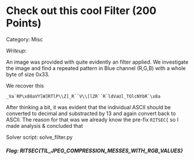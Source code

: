 # Check out this cool Filter (200 Points)

Category: Misc

_Writeup_:

An image was provided with quite evidently an filter applied. We investigate the image and find a repeated pattern in Blue channel (R,G,B) with a whole byte of size 0x33.

We recover this 
```
_Va`RP\x88aVYlW]RTlP\\Z]_R``V\\[lZR``R`ldVaUl_TOlcNYbR`\x8a
```

After thinking a bit, it was evident that the individual ASCII should be converted to decimal and substracted by 13 and again convert back to ASCII. The reason for that was we already know the pre-fix `RITSEC{` so I made analysis & concluded that

Solver script: solve_filter.py

##### Flag: RITSEC{TIL_JPEG_COMPRESSION_MESSES_WITH_RGB_VALUES}
